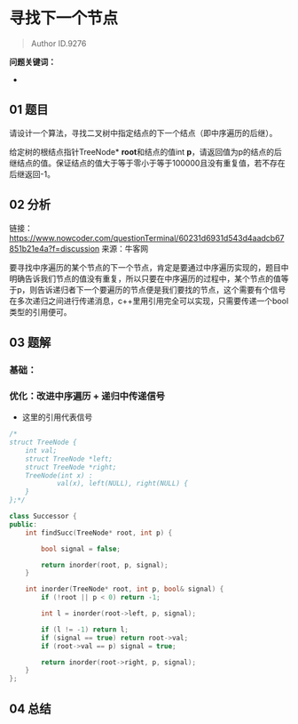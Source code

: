 # 寻找下一个节点
> Author ID.9276 

**问题关键词：**

- 

## 01 题目

请设计一个算法，寻找二叉树中指定结点的下一个结点（即中序遍历的后继）。

给定树的根结点指针TreeNode* **root**和结点的值int **p**，请返回值为p的结点的后继结点的值。保证结点的值大于等于零小于等于100000且没有重复值，若不存在后继返回-1。

## 02 分析

链接：https://www.nowcoder.com/questionTerminal/60231d6931d543d4aadcb67851b21e4a?f=discussion
来源：牛客网

​        要寻找中序遍历的某个节点的下一个节点，肯定是要通过中序遍历实现的，题目中明确告诉我们节点的值没有重复，所以只要在中序遍历的过程中，某个节点的值等于p，则告诉递归者下一个要遍历的节点便是我们要找的节点，这个需要有个信号在多次递归之间进行传递消息，c++里用引用完全可以实现，只需要传递一个bool类型的引用便可。

## 03 题解

### 基础：



### 优化：改进中序遍历 + 递归中传递信号

- 这里的引用代表信号

```c++
/*
struct TreeNode {
    int val;
    struct TreeNode *left;
    struct TreeNode *right;
    TreeNode(int x) :
            val(x), left(NULL), right(NULL) {
    }
};*/

class Successor {
public:
    int findSucc(TreeNode* root, int p) {

        bool signal = false;

        return inorder(root, p, signal);
    }

    int inorder(TreeNode* root, int p, bool& signal) {
        if (!root || p < 0) return -1;

        int l = inorder(root->left, p, signal);

        if (l != -1) return l;
        if (signal == true) return root->val;
        if (root->val == p) signal = true;

        return inorder(root->right, p, signal);
    }
};
```





## 04 总结

